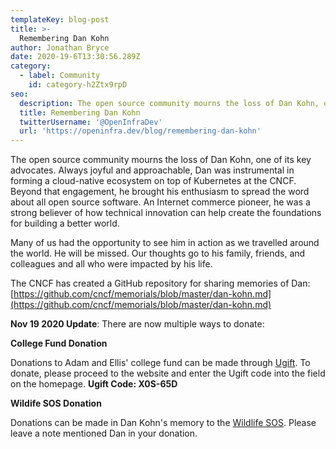 ```yaml
---
templateKey: blog-post
title: >-
  Remembering Dan Kohn
author: Jonathan Bryce
date: 2020-19-6T13:30:56.289Z
category: 
  - label: Community
    id: category-h2Ztx9rpD
seo:
  description: The open source community mourns the loss of Dan Kohn, one of its key advocates.
  title: Remembering Dan Kohn
  twitterUsername: '@OpenInfraDev'
  url: 'https://openinfra.dev/blog/remembering-dan-kohn'
---
```

The open source community mourns the loss of Dan Kohn, one of its key advocates. Always joyful and approachable, Dan was instrumental in forming a cloud-native ecosystem on top of Kubernetes at the CNCF. Beyond that engagement, he brought his enthusiasm to spread the word about all open source software. An Internet commerce pioneer, he was a strong believer of how technical innovation can help create the foundations for building a better world. 

Many of us had the opportunity to see him in action as we travelled around the world. He will be missed. Our thoughts go to his family, friends, and colleagues and all who were impacted by his life.

The CNCF has created a GitHub repository for sharing memories of Dan: [https://github.com/cncf/memorials/blob/master/dan-kohn.md](https://github.com/cncf/memorials/blob/master/dan-kohn.md)

**Nov 19 2020 Update**: There are now multiple ways to donate:

**College Fund Donation**

Donations to Adam and Ellis' college fund can be made through [Ugift](https://www.ugift529.com/). To donate, please proceed to the website and enter the Ugift code into the field on the homepage. 
**Ugift Code: X0S-65D**

**Wildife SOS Donation**

Donations can be made in Dan Kohn's memory to the [Wildlife SOS](https://https://donatenow.networkforgood.org/1432730). Please leave a note mentioned Dan in your donation. 
